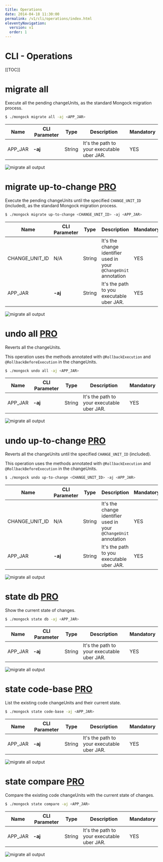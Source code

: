 ```yaml
---
title: Operations  
date: 2014-04-18 11:30:00 
permalink: /v1/cli/operations/index.html
eleventyNavigation:
  version: v1
  order: 1
---
```


<h1 class="title">CLI - Operations</h1>

[[TOC]]


# migrate all

Execute all the pending changeUnits, as the standard Mongock migration process.

```bash
$ ./mongock migrate all -aj <APP_JAR>
```

|   Name   | CLI Parameter |  Type   | Description                               | Mandatory |
| ---------|-------------|---------|-------------------------------------------|-----------|
| APP_JAR  | **-aj**  |  String | It's the path to your executable uber JAR. |   YES     |  


<p class="text-center">
    <img src="/images/cli-migrate-all.png" alt="migrate all output" style="max-width: 1280px">
</p>

# migrate up-to-change  <span class="professional"><a href="/pro/index.html">PRO</a></span>

Execute the pending changeUnits until the specified `CHANGE_UNIT_ID` (included), as the standard Mongock migration process.

```bash
$ ./mongock migrate up-to-change <CHANGE_UNIT_ID> -aj <APP_JAR>
```

|   Name    | CLI Parameter |  Type   | Description                                                      | Mandatory |
|-----------|---------------|---------|------------------------------------------------------------------|----------|
| CHANGE_UNIT_ID |        N/A    |  String | It's the change identifier used in your `@ChangeUnit` annotation |   YES     |
| APP_JAR   |      **-aj**  |  String | It's the path to you executable uber JAR.                        |   YES     |

<p class="text-center">
    <img src="/images/cli-migrate-up-to-change.png" alt="migrate all output" style="max-width: 1280px">
</p>

# undo all  <span class="professional"><a href="/pro/index.html">PRO</a></span>

Reverts all the changeUnits.

This operation uses the methods annotated with `@RollbackExecution` and `@RollbackBeforeExecution` in the changeUnits.  

```bash
$ ./mongock undo all -aj <APP_JAR>
```

|   Name   | CLI Parameter |  Type   | Description                               | Mandatory |
| ---------|-------------|---------|-------------------------------------------|-----------|
| APP_JAR  | **-aj**  |  String | It's the path to your executable uber JAR. |   YES     |  

<p class="text-center">
    <img src="/images/cli-undo-all.png" alt="migrate all output" style="max-width: 1280px">
</p>

# undo up-to-change  <span class="professional"><a href="/pro/index.html">PRO</a></span>

Reverts all the changeUnits until the specified `CHANGE_UNIT_ID` (included).

This operation uses the methods annotated with `@RollbackExecution` and `@RollbackBeforeExecution` in the changeUnits.  

```bash
$ ./mongock undo up-to-change <CHANGE_UNIT_ID> -aj <APP_JAR>
```
|   Name    | CLI Parameter |  Type   | Description                                                      | Mandatory |
|-----------|---------------|---------|------------------------------------------------------------------|----------|
| CHANGE_UNIT_ID |        N/A    |  String | It's the change identifier used in your `@ChangeUnit` annotation |   YES     |
| APP_JAR   |      **-aj**  |  String | It's the path to you executable uber JAR.                        |   YES     |

<p class="text-center">
    <img src="/images/cli-undo-up-to-change.png" alt="migrate all output" style="max-width: 1280px">
</p>

# state db  <span class="professional"><a href="/pro/index.html">PRO</a></span>

Show the current state of changes.

```bash
$ ./mongock state db -aj <APP_JAR>
```

|   Name   | CLI Parameter |  Type   | Description                               | Mandatory |
| ---------|-------------|---------|-------------------------------------------|-----------|
| APP_JAR  | **-aj**  |  String | It's the path to your executable uber JAR. |   YES     |  

<p class="text-center">
    <img src="/images/cli-state-db.png" alt="migrate all output" style="max-width: 1280px">
</p>

# state code-base  <span class="professional"><a href="/pro/index.html">PRO</a></span>

List the existing code changeUnits and their current state.

```bash
$ ./mongock state code-base -aj <APP_JAR>
```

|   Name   | CLI Parameter |  Type   | Description                               | Mandatory |
| ---------|-------------|---------|-------------------------------------------|-----------|
| APP_JAR  | **-aj**  |  String | It's the path to your executable uber JAR. |   YES     |  

<p class="text-center">
    <img src="/images/cli-state-code-base.png" alt="migrate all output" style="max-width: 1280px">
</p>

# state compare  <span class="professional"><a href="/pro/index.html">PRO</a></span>

Compare the existing code changeUnits with the current state of changes.

```bash
$ ./mongock state compare -aj <APP_JAR>
```

|   Name   | CLI Parameter |  Type   | Description                               | Mandatory |
| ---------|-------------|---------|-------------------------------------------|-----------|
| APP_JAR  | **-aj**  |  String | It's the path to your executable uber JAR. |   YES     |  

<p class="text-center">
    <img src="/images/cli-state-compare.png" alt="migrate all output" style="max-width: 1280px">
</p>